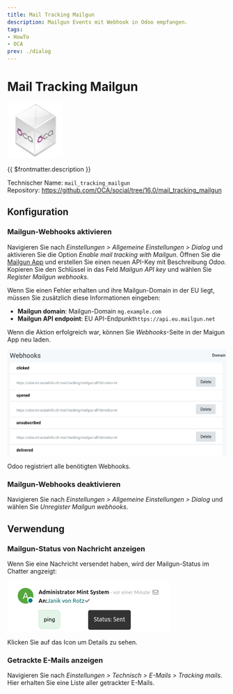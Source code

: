 ```yaml
---
title: Mail Tracking Mailgun
description: Mailgun Events mit Webhook in Odoo empfangen.
tags:
- HowTo
- OCA
prev: ./dialog
---
```

# Mail Tracking Mailgun
![icon_oca_app](attachments/icon_oca_app.png)

{{ $frontmatter.description }}

Technischer Name: `mail_tracking_mailgun`\
Repository: <https://github.com/OCA/social/tree/16.0/mail_tracking_mailgun>

## Konfiguration

### Mailgun-Webhooks aktivieren

Navigieren Sie nach *Einstellungen > Allgemeine Einstellungen > Dialog* und aktivieren Sie die Option *Enable mail tracking with Mailgun*. Öffnen Sie die [Mailgun App](https://app.eu.mailgun.com) und erstellen Sie einen neuen API-Key mit Beschreibung *Odoo*. Kopieren Sie den Schlüssel in das Feld *Mailgun API key* und wählen Sie *Register Mailgun webhooks*.

Wenn Sie einen Fehler erhalten und ihre Mailgun-Domain in der EU liegt, müssen Sie zusätzlich diese Informationen eingeben:

* **Mailgun domain**: Mailgun-Domain `mg.example.com`
* **Mailgun API endpoint**:  EU API-Endpunkt`https://api.eu.mailgun.net`

Wenn die Aktion erfolgreich war, können Sie *Webhooks*-Seite in der Maigun App neu laden.

![](attachments/Mail%20Tracking%20Mailgun%20Webhooks.png)

Odoo registriert alle benötigten Webhooks.

### Mailgun-Webhooks deaktivieren

Navigieren Sie nach *Einstellungen > Allgemeine Einstellungen > Dialog* und wählen Sie *Unregister Mailgun webhooks*.

## Verwendung

### Mailgun-Status von Nachricht anzeigen

Wenn Sie eine Nachricht versendet haben, wird der Mailgun-Status im Chatter angzeigt:

![](attachments/Mail%20Tracking%20Mailgun%20Status.png)

Klicken Sie auf das Icon um Details zu sehen.

### Getrackte E-Mails anzeigen

Navigieren Sie nach *Einstellungen > Technisch > E-Mails > Tracking mails*. Hier erhalten Sie eine Liste aller getrackter E-Mails.